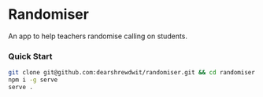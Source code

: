 # Randomiser

An app to help teachers randomise calling on students.

### Quick Start

```sh
git clone git@github.com:dearshrewdwit/randomiser.git && cd randomiser
npm i -g serve
serve .
```
